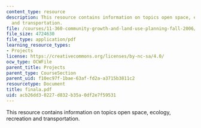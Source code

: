 ```yaml
---
content_type: resource
description: This resource contains information on topics open space, ecology, recreation
  and transportation.
file: /courses/11-360-community-growth-and-land-use-planning-fall-2006/acb26dd30227d832b35a0df2e7f59531_finala.pdf
file_size: 4724630
file_type: application/pdf
learning_resource_types:
- Projects
license: https://creativecommons.org/licenses/by-nc-sa/4.0/
ocw_type: OCWFile
parent_title: Projects
parent_type: CourseSection
parent_uid: f10ec97f-1bae-63af-fd2a-a3715b3811c2
resourcetype: Document
title: finala.pdf
uid: acb26dd3-0227-d832-b35a-0df2e7f59531
---
```

This resource contains information on topics open space, ecology, recreation and transportation.